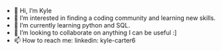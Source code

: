 - 👋 Hi, I’m Kyle
- 👀 I’m interested in finding a coding community and learning new skills.
- 🌱 I’m currently learning python and SQL.
- 💞️ I’m looking to collaborate on anything I can be useful :]
- 📫 How to reach me: linkedin: kyle-carter6
